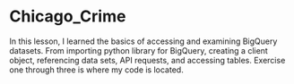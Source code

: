 # Chicago_Crime

In this lesson, I learned the basics of accessing and examining BigQuery datasets. From importing python library for BigQuery, creating a client object, referencing data sets, API requests, and accessing tables. Exercise one through three is where my code is located.
